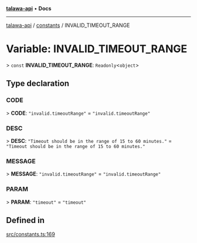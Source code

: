 [**talawa-api**](../../README.md) • **Docs**

***

[talawa-api](../../modules.md) / [constants](../README.md) / INVALID\_TIMEOUT\_RANGE

# Variable: INVALID\_TIMEOUT\_RANGE

\> `const` **INVALID\_TIMEOUT\_RANGE**: `Readonly`\<`object`\>

## Type declaration

### CODE

\> **CODE**: `"invalid.timeoutRange"` = `"invalid.timeoutRange"`

### DESC

\> **DESC**: `"Timeout should be in the range of 15 to 60 minutes."` = `"Timeout should be in the range of 15 to 60 minutes."`

### MESSAGE

\> **MESSAGE**: `"invalid.timeoutRange"` = `"invalid.timeoutRange"`

### PARAM

\> **PARAM**: `"timeout"` = `"timeout"`

## Defined in

[src/constants.ts:169](https://github.com/PalisadoesFoundation/talawa-api/blob/bba5d82264abb62b9e358a3d3fe1af18a8a8f6e4/src/constants.ts#L169)
